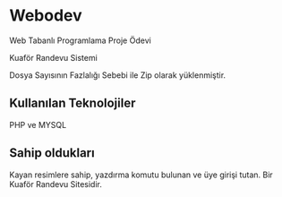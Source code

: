 # Webodev
Web Tabanlı Programlama Proje Ödevi

Kuaför Randevu Sistemi

Dosya Sayısının Fazlalığı Sebebi ile Zip olarak yüklenmiştir.

## Kullanılan Teknolojiler
PHP ve MYSQL

## Sahip oldukları
Kayan resimlere sahip, yazdırma komutu bulunan ve üye girişi tutan. Bir Kuaför Randevu Sitesidir.
